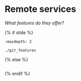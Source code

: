 # Remote services
    
_What features do they offer?_

{% if slide %}
<!-- BUILDING THE SLIDES -->
```{toctree}
:maxdepth: 2

./git_features

```
{% else %}
<!-- BUILDING THE PAGES -->
<!-- build the page content here -->
```{include} ./git_features.md
```
{% endif %}
